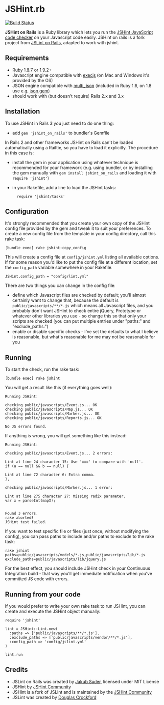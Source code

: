 # JSHint.rb

[![Build Status](https://secure.travis-ci.org/josephholsten/jshint.rb.png)](http://travis-ci.org/josephholsten/jshint.rb)

**JSHint on Rails** is a Ruby library which lets you run
the [JSHint JavaScript code checker](http://jshint.com) on your Javascript code easily.
JSHint on rails is a fork project from [JSLint on Rails](https://github.com/jsuder/jslint_on_rails),
adapted to work with jshint.

## Requirements

* Ruby 1.8.7 or 1.9.2+
* Javascript engine compatible with [execjs](https://github.com/sstephenson/execjs) (on Mac and Windows it's provided by the OS)
* JSON engine compatible with [multi_json](https://github.com/intridea/multi_json) (included in Ruby 1.9, on 1.8 use e.g. [json gem](http://rubygems.org/gems/json))
* should work with (but doesn't require) Rails 2.x and 3.x

## Installation

To use JSHint in Rails 3 you just need to do one thing:

* add `gem 'jshint_on_rails'` to bundler's Gemfile

In Rails 2 and other frameworks JSHint on Rails can't be loaded automatically using a Railtie, so you have to load it explicitly. The procedure in this case is:

* install the gem in your application using whatever technique is recommended for your framework (e.g. using bundler,
or by installing the gem manually with `gem install jshint_on_rails` and loading it with `require 'jshint'`)
* in your Rakefile, add a line to load the JSHint tasks:

        require 'jshint/tasks'

## Configuration

It's strongly recommended that you create your own copy of the JSHint config file provided by the gem and tweak it to suit your preferences. To create a new config file from the template in your config directory, call this rake task:

    [bundle exec] rake jshint:copy_config

This will create a config file at `config/jshint.yml` listing all available options. If for some reason you'd like to put the config file at a different location, set the `config_path` variable somewhere in your Rakefile:

    JSHint.config_path = "config/lint.yml"

There are two things you can change in the config file:

* define which Javascript files are checked by default; you'll almost certainly want to change that, because the default
is `public/javascripts/**/*.js` which means all Javascript files, and you probably don't want JSHint to check entire
jQuery, Prototype or whatever other libraries you use - so change this so that only your scripts are checked (you can
put multiple entries under "paths:" and "exclude_paths:")
* enable or disable specific checks - I've set the defaults to what I believe is reasonable,
but what's reasonable for me may not be reasonable for you

## Running

To start the check, run the rake task:

    [bundle exec] rake jshint

You will get a result like this (if everything goes well):

    Running JSHint:
    
    checking public/javascripts/Event.js... OK
    checking public/javascripts/Map.js... OK
    checking public/javascripts/Marker.js... OK
    checking public/javascripts/Reports.js... OK
    
    No JS errors found.

If anything is wrong, you will get something like this instead:

    Running JSHint:
    
    checking public/javascripts/Event.js... 2 errors:
    
    Lint at line 24 character 15: Use '===' to compare with 'null'.
    if (a == null && b == null) {
    
    Lint at line 72 character 6: Extra comma.
    },
    
    checking public/javascripts/Marker.js... 1 error:
    
    Lint at line 275 character 27: Missing radix parameter.
    var x = parseInt(mapX);
    
    
    Found 3 errors.
    rake aborted!
    JSHint test failed.

If you want to test specific file or files (just once, without modifying the config), you can pass paths to include
and/or paths to exclude to the rake task:

    rake jshint paths=public/javascripts/models/*.js,public/javascripts/lib/*.js exclude_paths=public/javascripts/lib/jquery.js

For the best effect, you should include JSHint check in your Continuous Integration build - that way you'll get
immediate notification when you've committed JS code with errors.

## Running from your code

If you would prefer to write your own rake task to run JSHint, you can create and execute the JSHint object manually:

    require 'jshint'
    
    lint = JSHint::Lint.new(
      :paths => ['public/javascripts/**/*.js'],
      :exclude_paths => ['public/javascripts/vendor/**/*.js'],
      :config_path => 'config/jslint.yml'
    )
    
    lint.run

## Credits

* JSLint on Rails was created by [Jakub Suder](http://psionides.eu), licensed under MIT License
* JSHint by [JSHint Community](https://github.com/jshint/jshint)
* JSHint is a fork of JSLint and is maintained by the [JSHint Community](https://github.com/jshint/jshint)
* JSLint was created by [Douglas Crockford](http://jslint.com)
